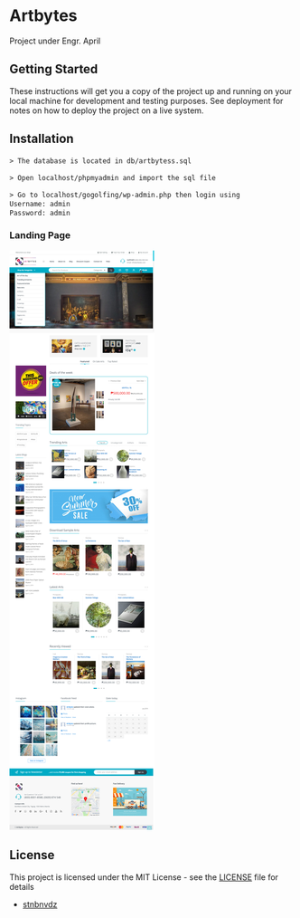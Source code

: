
# Artbytes

Project under Engr. April

## Getting Started

These instructions will get you a copy of the project up and running on your local machine for development and testing purposes. See deployment for notes on how to deploy the project on a live system.

## Installation
```
> The database is located in db/artbytess.sql
```

```
> Open localhost/phpmyadmin and import the sql file
```

```
> Go to localhost/gogolfing/wp-admin.php then login using 
Username: admin
Password: admin
```

### Landing Page
![](screenshot/landingp@ge.png)

## License

This project is licensed under the MIT License - see the [LICENSE](https://en.wikipedia.org/wiki/MIT_License) file for details

- [stnbnvdz](https://github.com/stnbnvdz)

